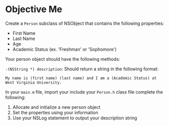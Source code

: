 # Objective Me

Create a `Person` subclass of NSObject that contains the following properties:

* First Name
* Last Name
* Age
* Academic Status (ex. 'Freshman' or 'Sophomore')

Your person object should have the following methods:

`-(NSString *) description`: Should return a string in the following format:

```
My name is (first name) (last name) and I am a (Academic Status) at West Virginia University.
```

In your `main.m` file, import your include your `Person.h` class file complete the following:

1. Allocate and initialize a new person object
2. Set the properties using your information
3. Use your NSLog statement to output your description string